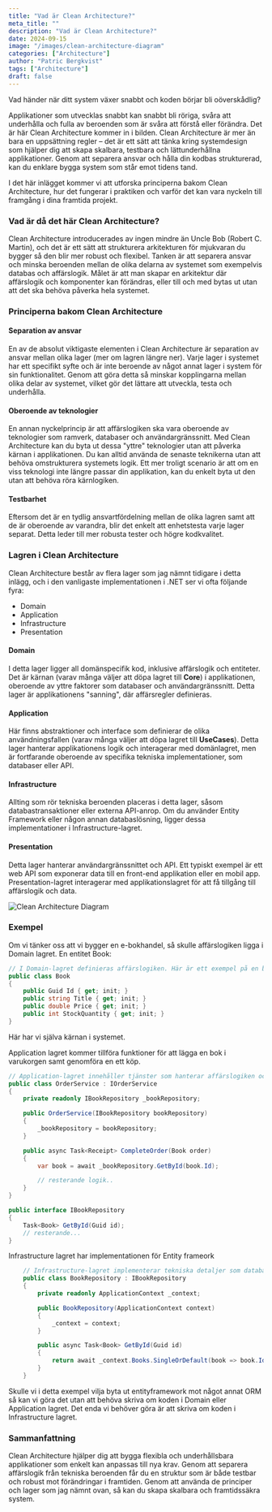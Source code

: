 ```yaml
---
title: "Vad är Clean Architecture?"
meta_title: ""
description: "Vad är Clean Architecture?"
date: 2024-09-15
image: "/images/clean-architecture-diagram"
categories: ["Architecture"]
author: "Patric Bergkvist"
tags: ["Architecture"]
draft: false
---
```


Vad händer när ditt system växer snabbt och koden börjar bli oöverskådlig?

Applikationer som utvecklas snabbt kan snabbt bli röriga, svåra att underhålla och fulla av beroenden som är svåra att förstå eller förändra. Det är här Clean Architecture kommer in i bilden. Clean Architecture är mer än bara en uppsättning regler – det är ett sätt att tänka kring systemdesign som hjälper dig att skapa skalbara, testbara och lättunderhållna applikationer. Genom att separera ansvar och hålla din kodbas strukturerad, kan du enklare bygga system som står emot tidens tand.

I det här inlägget kommer vi att utforska principerna bakom Clean Architecture, hur det fungerar i praktiken och varför det kan vara nyckeln till framgång i dina framtida projekt.

### Vad är då det här Clean Architecture?

Clean Architecture introducerades av ingen mindre än Uncle Bob (Robert C. Martin), och det är ett sätt att strukturera arkitekturen för mjukvaran du bygger så den blir mer robust och flexibel. Tanken är att separera ansvar och minska beroenden mellan de olika delarna av systemet som exempelvis databas och affärslogik. Målet är att man skapar en arkitektur där affärslogik och komponenter kan förändras, eller till och med bytas ut utan att det ska behöva påverka hela systemet.

### Principerna bakom Clean Architecture

#### Separation av ansvar
En av de absolut viktigaste elementen i Clean Architecture är separation av ansvar mellan olika lager (mer om lagren längre ner). Varje lager i systemet har ett specifikt syfte och är inte beroende av något annat lager i system för sin funktionalitet. Genom att göra detta så minskar kopplingarna mellan olika delar av systemet, vilket gör det lättare att utveckla, testa och underhålla.

#### Oberoende av teknologier
En annan nyckelprincip är att affärslogiken ska vara oberoende av teknologier som ramverk, databaser och användargränssnitt. Med Clean Architecture kan du byta ut dessa "yttre" teknologier utan att påverka kärnan i applikationen. Du kan alltid använda de senaste teknikerna utan att behöva omstrukturera systemets logik. Ett mer troligt scenario är att om en viss teknologi inte längre passar din applikation, kan du enkelt byta ut den utan att behöva röra kärnlogiken.

#### Testbarhet
Eftersom det är en tydlig ansvartfördelning mellan de olika lagren samt att de är oberoende av varandra, blir det enkelt att enhetstesta varje lager separat. Detta leder till mer robusta tester och högre kodkvalitet.

### Lagren i Clean Architecture
Clean Architecture består av flera lager som jag nämnt tidigare i detta inlägg, och i den vanligaste implementationen i .NET ser vi ofta följande fyra:

- Domain
- Application
- Infrastructure
- Presentation

#### Domain
I detta lager ligger all domänspecifik kod, inklusive affärslogik och entiteter. Det är kärnan (varav många väljer att döpa lagret till **Core**) i applikationen, oberoende av yttre faktorer som databaser och användargränssnitt. Detta lager är applikationens "sanning", där affärsregler definieras.

#### Application
Här finns abstraktioner och interface som definierar de olika användningsfallen (varav många väljer att döpa lagret till **UseCases**). Detta lager hanterar applikationens logik och interagerar med domänlagret, men är fortfarande oberoende av specifika tekniska implementationer, som databaser eller API.

#### Infrastructure

Allting som rör tekniska beroenden placeras i detta lager, såsom databastransaktioner eller externa API-anrop. Om du använder Entity Framework eller någon annan databaslösning, ligger dessa implementationer i Infrastructure-lagret.

#### Presentation

Detta lager hanterar användargränssnittet och API. Ett typiskt exempel är ett web API som exponerar data till en front-end applikation eller en mobil app. Presentation-lagret interagerar med applikationslagret för att få tillgång till affärslogik och data.

![Clean Architecture Diagram](/images/clean-architecture-diagram.png)

### Exempel

Om vi tänker oss att vi bygger en e-bokhandel, så skulle affärslogiken ligga i Domain lagret. En entitet Book:
```csharp
// I Domain-lagret definieras affärslogiken. Här är ett exempel på en bokentitet.
public class Book 
{
    public Guid Id { get; init; }
    public string Title { get; init; }
    public double Price { get; init; }
    public int StockQuantity { get; init; }
}
```
Här har vi själva kärnan i systemet.

Application lagret kommer tillföra funktioner för att lägga en bok i varukorgen samt genomföra en ett köp. 

```csharp
// Application-lagret innehåller tjänster som hanterar affärslogiken och interagerar med domänmodellerna. Här är ett exempel på en tjänst för att hantera bokbeställningar.
public class OrderService : IOrderService
{
    private readonly IBookRepository _bookRepository;

    public OrderService(IBookRepository bookRepository)
    {
        _bookRepository = bookRepository;
    }

    public async Task<Receipt> CompleteOrder(Book order)
    {
        var book = await _bookRepository.GetById(book.Id);

        // resterande logik..
    }
}

public interface IBookRepository
{
    Task<Book> GetById(Guid id);
    // resterande...
}

```

Infrastructure lagret har implementationen för Entity frameork

```csharp
    // Infrastructure-lagret implementerar tekniska detaljer som databasåtkomst. Här är ett exempel på ett repository som använder Entity Framework.
    public class BookRepository : IBookRepository
    {
        private readonly ApplicationContext _context;

        public BookRepository(ApplicationContext context)
        {
            _context = context;
        }

        public async Task<Book> GetById(Guid id)
        {
            return await _context.Books.SingleOrDefault(book => book.Id == id);
        }
    }
```

Skulle vi i detta exempel vilja byta ut entityframework mot något annat ORM så kan vi göra det utan att behöva skriva om koden i Domain eller Application lagret. 
Det enda vi behöver göra är att skriva om koden i Infrastructure lagret. 

### Sammanfattning

Clean Architecture hjälper dig att bygga flexibla och underhållsbara applikationer som enkelt kan anpassas till nya krav. Genom att separera affärslogik från tekniska beroenden får du en struktur som är både testbar och robust mot förändringar i framtiden. Genom att använda de principer och lager som jag nämnt ovan, så kan du skapa skalbara och framtidssäkra system.